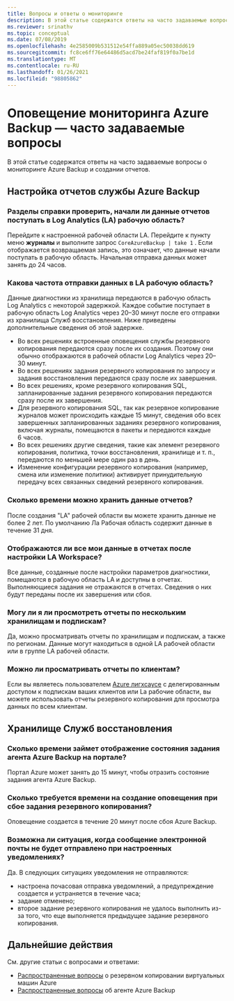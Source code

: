 ```yaml
---
title: Вопросы и ответы о мониторинге
description: В этой статье содержатся ответы на часто задаваемые вопросы о предупреждении мониторинга Azure Backup и Azure Backupх отчетов.
ms.reviewer: srinathv
ms.topic: conceptual
ms.date: 07/08/2019
ms.openlocfilehash: 4e2585009b531512e54ffa889a05ec50038dd619
ms.sourcegitcommit: fc8ce6ff76e64486d5acd7be24faf819f0a7be1d
ms.translationtype: MT
ms.contentlocale: ru-RU
ms.lasthandoff: 01/26/2021
ms.locfileid: "98805862"
---
```

# <a name="azure-backup-monitoring-alert---faq"></a>Оповещение мониторинга Azure Backup — часто задаваемые вопросы

В этой статье содержатся ответы на часто задаваемые вопросы о мониторинге Azure Backup и создании отчетов.

## <a name="configure-azure-backup-reports"></a>Настройка отчетов службы Azure Backup

### <a name="how-do-i-check-if-reporting-data-has-started-flowing-into-a-log-analytics-la-workspace"></a>Разделы справки проверить, начали ли данные отчетов поступать в Log Analytics (LA) рабочую область?

Перейдите к настроенной рабочей области LA. Перейдите к пункту меню **журналы** и выполните запрос `CoreAzureBackup | take 1` . Если отображается возвращаемая запись, это означает, что данные начали поступать в рабочую область. Начальная отправка данных может занять до 24 часов.

### <a name="what-is-the-frequency-of-data-push-to-an-la-workspace"></a>Какова частота отправки данных в LA рабочую область?

Данные диагностики из хранилища передаются в рабочую область Log Analytics с некоторой задержкой. Каждое событие поступает в рабочую область Log Analytics через 20–30 минут после его отправки из хранилища Служб восстановления. Ниже приведены дополнительные сведения об этой задержке.

* Во всех решениях встроенные оповещения службы резервного копирования передаются сразу после их создания. Поэтому они обычно отображаются в рабочей области Log Analytics через 20–30 минут.
* Во всех решениях задания резервного копирования по запросу и задания восстановления передаются сразу после их завершения.
* Во всех решениях, кроме резервного копирования SQL, запланированные задания резервного копирования передаются сразу после их завершения.
* Для резервного копирования SQL, так как резервное копирование журналов может происходить каждые 15 минут, сведения обо всех завершенных запланированных заданиях резервного копирования, включая журналы, помещаются в пакеты и передаются каждые 6 часов.
* Во всех решениях другие сведения, такие как элемент резервного копирования, политика, точки восстановления, хранилище и т. п., передаются по меньшей мере один раз в день.
* Изменение конфигурации резервного копирования (например, смена или изменение политики) активирует принудительную передачу всех связанных сведений резервного копирования.

### <a name="how-long-can-i-retain-reporting-data"></a>Сколько времени можно хранить данные отчетов?

После создания "LA" рабочей области вы можете хранить данные не более 2 лет. По умолчанию Ла Рабочая область содержит данные в течение 31 дня.

### <a name="will-i-see-all-my-data-in-reports-after-i-configure-the-la-workspace"></a>Отображаются ли все мои данные в отчетах после настройки LA Workspace?

 Все данные, созданные после настройки параметров диагностики, помещаются в рабочую область LA и доступны в отчетах. Выполняющиеся задания не отражаются в отчетах. Сведения о них будут переданы после их завершения или сбоя.

### <a name="can-i-view-reports-across-vaults-and-subscriptions"></a>Могу ли я ли просмотреть отчеты по нескольким хранилищам и подпискам?

Да, можно просматривать отчеты по хранилищам и подпискам, а также по регионам. Данные могут находиться в одной LA рабочей области или в группе LA рабочей области.

### <a name="can-i-view-reports-across-tenants"></a>Можно ли просматривать отчеты по клиентам?

Если вы являетесь пользователем [Azure лигхсаусе](https://azure.microsoft.com/services/azure-lighthouse/) с делегированным доступом к подпискам ваших клиентов или La рабочие области, вы можете использовать отчеты резервного копирования для просмотра данных по всем клиентам.

## <a name="recovery-services-vault"></a>Хранилище Служб восстановления

### <a name="how-long-does-it-take-for-the-azure-backup-agent-job-status-to-reflect-in-the-portal"></a>Сколько времени займет отображение состояния задания агента Azure Backup на портале?

Портал Azure может занять до 15 минут, чтобы отразить состояние задания агента Azure Backup.

### <a name="when-a-backup-job-fails-how-long-does-it-take-to-raise-an-alert"></a>Сколько требуется времени на создание оповещения при сбое задания резервного копирования?

Оповещение создается в течение 20 минут после сбоя Azure Backup.

### <a name="is-there-a-case-where-an-email-wont-be-sent-if-notifications-are-configured"></a>Возможна ли ситуация, когда сообщение электронной почты не будет отправлено при настроенных уведомлениях?

Да. В следующих ситуациях уведомления не отправляются:

* настроена почасовая отправка уведомлений, а предупреждение создается и устраняется в течение часа;
* задание отменено;
* второе задание резервного копирования не удалось выполнить из-за того, что еще выполняется предыдущее задание резервного копирования.

## <a name="next-steps"></a>Дальнейшие действия

См. другие статьи с вопросами и ответами:

* [Распространенные вопросы](backup-azure-vm-backup-faq.yml) о резервном копировании виртуальных машин Azure
* [Распространенные вопросы](backup-azure-file-folder-backup-faq.md) об агенте Azure Backup
